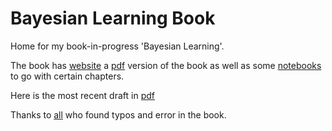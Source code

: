 
# Bayesian Learning Book
Home for my book-in-progress 'Bayesian Learning'. 

The book has [website](https://mattiasvillani.com/BayesianLearningBook/) a [pdf](https://mattiasvillani.com/BayesianLearningBook/pdf/BayesBook.pdf) version of the book as well as some [notebooks](https://mattiasvillani.com/BayesianLearningBook/notebooks) to go with certain chapters.

Here is the most recent draft in [pdf](https://github.com/mattiasvillani/BayesianLearningBook/raw/main/pdf/BayesBook.pdf)

Thanks to [all](https://mattiasvillani.com/BayesianLearningBook/halloferrors.html) who found typos and error in the book.

